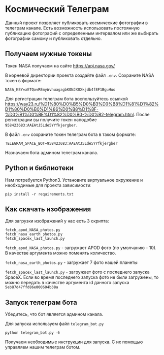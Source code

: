 # Космический Телеграм
Данный проект позволяет публиковать космические фотографии в телеграм канале. Есть возможность использовать постоянную публикацию фотографий с определенным интервалом или же выбирать фотографии самому и публиковать отдельно.

## Получаем нужные токены
Токен NASA получаем на сайте https://api.nasa.gov/

В корневой директории проекта создайте файл `.env`. Сохраните NASA токен в формате:
```
NASA_KEY=aETQovREmyWvhuagagbKONJX8Xkjdb4f8F1BguHuo
```

Для регистрации телеграм бота воспользуйтесь ссылкой https://way23.ru/%D1%80%D0%B5%D0%B3%D0%B8%D1%81%D1%82%D1%80%D0%B0%D1%86%D0%B8%D1%8F-%D0%B1%D0%BE%D1%82%D0%B0-%D0%B2-telegram.html. После регистрации вы получите токен наподобие `958423683:AAEAtJ5Lde5YYfkjergber`. 

В файл `.env` сохраните токен телеграм бота в таком формате:
```
TELEGRAM_SPACE_BOT=958423683:AAEAtJ5Lde5YYfkjergber
```
Назначаем бота админом телеграм канала.

## Python и библиотеки
Нам потребуется Python3. Установите виртуальное окружение и необходимые для проекта зависимости:
```
pip install -r requirements.txt
```

## Как скачать изображения
Для загрузки изображений у нас есть 3 скрипта:
```
fetch_apod_NASA_photos.py
fetch_nasa_earth_photos.py
fetch_spacex_last_launch.py
```
`fetch_apod_NASA_photos.py` - загружает APOD фото (по умолчанию - 10). В качестве аргумента можно поменять количество.

`fetch_nasa_earth_photos.py` - загружает 7 фото нашей планеты

`fetch_spacex_last_launch.py` - загружает фото с последнего запуска SpaceX. Если во время последнего запуска фото не были загружены, то можно передать в качестве аргумента id данного запуска `5eb87d47ffd86e000604b38a`

## Запуск телеграм бота
Убедитесь, что бот является админом канала.

Для запуска используем файл `telegram_bot.py`
```
python telegram_bot.py -h
```
Получаем необходимые инструкции для запуска. С их помощью управляем нашим телеграм ботом.